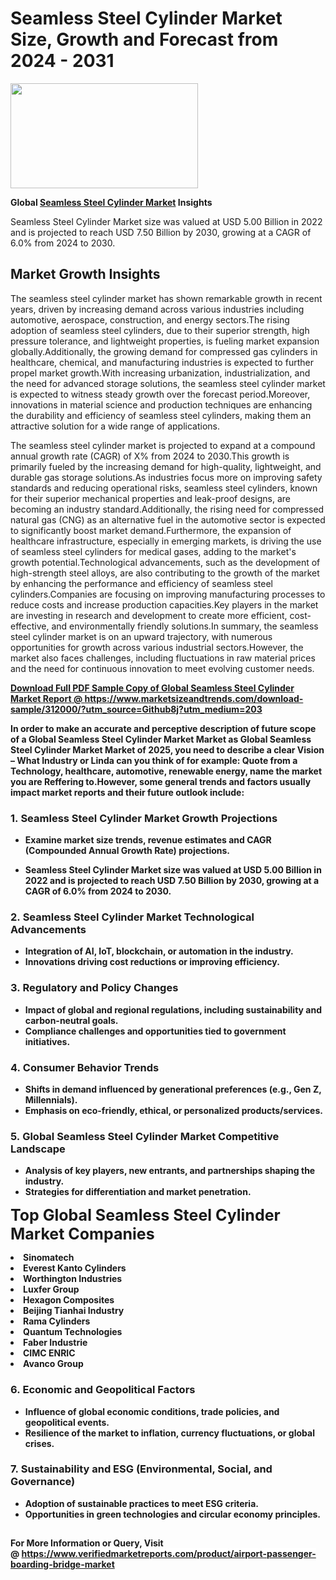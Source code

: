 <H1>Seamless Steel Cylinder Market Size, Growth and Forecast from 2024 - 2031</H1><img class="aligncenter size-medium wp-image-584254" src="https://thirdeyenews.in/wp-content/uploads/2024/09/Global-Market-Research-300x168.jpeg" alt="" width="300" height="168" /><p><strong>Global&nbsp;<a href="https://www.marketsizeandtrends.com/download-sample/312000/?utm_source=Github8j?utm_medium=203">Seamless Steel Cylinder Market</a> Insights</strong></p><p>Seamless Steel Cylinder Market size was valued at USD 5.00 Billion in 2022 and is projected to reach USD 7.50 Billion by 2030, growing at a CAGR of 6.0% from 2024 to 2030.</p><p><h2>Market Growth Insights</h2> <p>The seamless steel cylinder market has shown remarkable growth in recent years, driven by increasing demand across various industries including automotive, aerospace, construction, and energy sectors.The rising adoption of seamless steel cylinders, due to their superior strength, high pressure tolerance, and lightweight properties, is fueling market expansion globally.Additionally, the growing demand for compressed gas cylinders in healthcare, chemical, and manufacturing industries is expected to further propel market growth.With increasing urbanization, industrialization, and the need for advanced storage solutions, the seamless steel cylinder market is expected to witness steady growth over the forecast period.Moreover, innovations in material science and production techniques are enhancing the durability and efficiency of seamless steel cylinders, making them an attractive solution for a wide range of applications.</p> <p><strong><a href="#"></a></strong></p> <p>The seamless steel cylinder market is projected to expand at a compound annual growth rate (CAGR) of X% from 2024 to 2030.This growth is primarily fueled by the increasing demand for high-quality, lightweight, and durable gas storage solutions.As industries focus more on improving safety standards and reducing operational risks, seamless steel cylinders, known for their superior mechanical properties and leak-proof designs, are becoming an industry standard.Additionally, the rising need for compressed natural gas (CNG) as an alternative fuel in the automotive sector is expected to significantly boost market demand.Furthermore, the expansion of healthcare infrastructure, especially in emerging markets, is driving the use of seamless steel cylinders for medical gases, adding to the market's growth potential.Technological advancements, such as the development of high-strength steel alloys, are also contributing to the growth of the market by enhancing the performance and efficiency of seamless steel cylinders.Companies are focusing on improving manufacturing processes to reduce costs and increase production capacities.Key players in the market are investing in research and development to create more efficient, cost-effective, and environmentally friendly solutions.In summary, the seamless steel cylinder market is on an upward trajectory, with numerous opportunities for growth across various industrial sectors.However, the market also faces challenges, including fluctuations in raw material prices and the need for continuous innovation to meet evolving customer needs.</p> <p><strong><a href="#"></p><p><span class=""><strong>Download Full PDF Sample Copy of Global Seamless Steel Cylinder Market Report</strong> @ <a href="https://www.marketsizeandtrends.com/download-sample/312000/?utm_source=Github8j?utm_medium=203" target="_blank">https://www.marketsizeandtrends.com/download-sample/312000/?utm_source=Github8j?utm_medium=203</a></span></p><p>In order to make an accurate and perceptive description of future scope of a Global&nbsp;Seamless Steel Cylinder Market Market as Global&nbsp;Seamless Steel Cylinder Market Market of 2025, you need to describe a clear Vision &ndash; What Industry or Linda can you think of for example: Quote from a Technology, healthcare, automotive, renewable energy, name the market you are Reffering to.However, some general trends and factors usually impact market reports and their future outlook include:</p><h3>1.&nbsp;<strong>Seamless Steel Cylinder Market Growth Projections</strong></h3><ul><li>Examine market size trends, revenue estimates and CAGR (Compounded Annual Growth Rate) projections.</li><li><p>Seamless Steel Cylinder Market size was valued at USD 5.00 Billion in 2022 and is projected to reach USD 7.50 Billion by 2030, growing at a CAGR of 6.0% from 2024 to 2030.</p></li></ul><h3>2.&nbsp;<strong>Seamless Steel Cylinder Market Technological Advancements</strong></h3><ul><li>Integration of AI, IoT, blockchain, or automation in the industry.</li><li>Innovations driving cost reductions or improving efficiency.</li></ul><h3>3.&nbsp;<strong>Regulatory and Policy Changes</strong></h3><ul><li>Impact of global and regional regulations, including sustainability and carbon-neutral goals.</li><li>Compliance challenges and opportunities tied to government initiatives.</li></ul><h3>4.&nbsp;<strong>Consumer Behavior Trends</strong></h3><ul><li>Shifts in demand influenced by generational preferences (e.g., Gen Z, Millennials).</li><li>Emphasis on eco-friendly, ethical, or personalized products/services.</li></ul><h3>5.&nbsp;<strong>Global Seamless Steel Cylinder Market Competitive Landscape</strong></h3><ul><li>Analysis of key players, new entrants, and partnerships shaping the industry.</li><li>Strategies for differentiation and market penetration.</li></ul><p data-pm-slice="1 1 []"><span style="color: inherit; font-family: inherit; font-size: 25px;">Top Global Seamless Steel Cylinder Market Companies</span></p><div class="" data-test-id=""><p><li>Sinomatech</li><li> Everest Kanto Cylinders</li><li> Worthington Industries</li><li> Luxfer Group</li><li> Hexagon Composites</li><li> Beijing Tianhai Industry</li><li> Rama Cylinders</li><li> Quantum Technologies</li><li> Faber Industrie</li><li> CIMC ENRIC</li><li> Avanco Group</li></p></div><h3>6.&nbsp;<strong>Economic and Geopolitical Factors</strong></h3><ul><li>Influence of global economic conditions, trade policies, and geopolitical events.</li><li>Resilience of the market to inflation, currency fluctuations, or global crises.</li></ul><h3>7.&nbsp;<strong>Sustainability and ESG (Environmental, Social, and Governance)</strong></h3><ul><li>Adoption of sustainable practices to meet ESG criteria.</li><li>Opportunities in green technologies and circular economy principles.</li></ul><h2><strong style="font-size: 14px;">For More Information or Query, Visit @&nbsp;</strong><a style="background-color: #ffffff; font-size: 14px;" href="https://www.marketsizeandtrends.com/report/seamless-steel-cylinder-market/" target="_blank">https://www.verifiedmarketreports.com/product/airport-passenger-boarding-bridge-market</a></h2>
